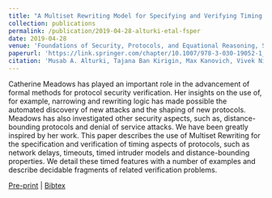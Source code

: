 ```yaml
---
title: "A Multiset Rewriting Model for Specifying and Verifying Timing Aspects of Security Protocols"
collection: publications
permalink: /publication/2019-04-28-alturki-etal-fsper
date: 2019-04-28
venue: 'Foundations of Security, Protocols, and Equational Reasoning, Springer, LNCS 11565, pp 192-213'
paperurl: 'https://link.springer.com/chapter/10.1007/978-3-030-19052-1_13'
citation: 'Musab A. Alturki, Tajana Ban Kirigin, Max Kanovich, Vivek Nigam, Andre Scedrov and Carolyn Talcott'
---
```


Catherine Meadows has played an important role in the advancement of formal methods for protocol security verification. Her insights on the use of, for example, narrowing and rewriting logic has made possible the automated discovery of new attacks and the shaping of new protocols. Meadows has also investigated other security aspects, such as, distance-bounding protocols and denial of service attacks. We have been greatly inspired by her work. This paper describes the use of Multiset Rewriting for the specification and verification of timing aspects of protocols, such as network delays, timeouts, timed intruder models and distance-bounding properties. We detail these timed features with a number of examples and describe decidable fragments of related verification problems.


[Pre-print](http://academicpages.github.io/files/paper1.pdf) |
[Bibtex](#)